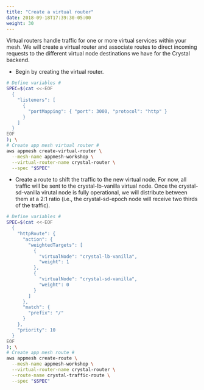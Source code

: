 ```yaml
---
title: "Create a virtual router"
date: 2018-09-18T17:39:30-05:00
weight: 30
---
```


Virtual routers handle traffic for one or more virtual services within your mesh. 
We will create a virtual router and associate routes to direct incoming requests to the different virtual node destinations we have for the Crystal backend. 

* Begin by creating the virtual router.

```bash
# Define variables #
SPEC=$(cat <<-EOF
  { 
    "listeners": [
      {
        "portMapping": { "port": 3000, "protocol": "http" }
      }
    ]
  }
EOF
); \
# Create app mesh virtual router #
aws appmesh create-virtual-router \
  --mesh-name appmesh-workshop \
  --virtual-router-name crystal-router \
  --spec "$SPEC"
```

* Create a route to shift the traffic to the new virtual node. For now, all traffic will be sent to the crystal-lb-vanilla virtual node. Once the crystal-sd-vanilla virutal node is fully operational, we will distribute between them at a 2:1 ratio (i.e., the crystal-sd-epoch node will receive two thirds of the traffic).

```bash
# Define variables #
SPEC=$(cat <<-EOF
  { 
    "httpRoute": {
      "action": { 
        "weightedTargets": [
          {
            "virtualNode": "crystal-lb-vanilla",
            "weight": 1
          },
          {
            "virtualNode": "crystal-sd-vanilla",
            "weight": 0
          }
        ]
      },
      "match": {
        "prefix": "/"
      }
    },
    "priority": 10
  }
EOF
); \
# Create app mesh route #
aws appmesh create-route \
  --mesh-name appmesh-workshop \
  --virtual-router-name crystal-router \
  --route-name crystal-traffic-route \
  --spec "$SPEC"
```
